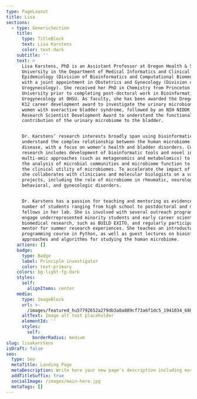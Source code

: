 ```yaml
---
type: PageLayout
title: Lisa 
sections:
  - type: GenericSection
    title:
      type: TitleBlock
      text: Lisa Karstens
      color: text-dark
    subtitle: ''
    text: >
      Lisa Karstens, PhD is an Assistant Professor at Oregon Health & Science
      University in the Department of Medical Informatics and Clinical
      Epidemiology (Division of Bioinformatics and Computational Biomedicine)
      with a joint appointment in Obstetrics and Gynecology (Division of
      Urogynecology). She received her PhD in Chemistry from Princeton
      University prior to completing post-doctoral work in Bioinformatics and
      Urogynecology at OHSU. As faculty, she has been awarded the Oregon BIRWCH
      K12 career development award to investigate the urinary microbiome in
      women with overactive bladder syndrome, followed by an NIH NIDDK K01
      Research Scientist Development Award to understand the functional
      contribution of the urinary microbiome to the bladder.


      Dr. Karstens’ research interests broadly span using bioinformatics to
      understand the complex relationship between the human microbiome and
      disease, with a focus on women’s health and bladder disorders. Current
      research includes development of bioinformatic tools and novel integrative
      multi-omic approaches (such as metagenomics and metabolomics) to improve
      the analysis of microbial communities and microbiome function to ascertain
      the clinical utility of microbiomes. To accelerate the impact of her work,
      she collaborates with clinicians and molecular biologists on a variety of
      projects, including the role of microbiome in rheumatic, neurologic,
      behavioral, and gynecologic disorders.


      Dr. Karstens has a passion for teaching and mentoring as evidenced by a
      number of students ranging from high school to postdoctoral and medical
      fellows in her lab. She is involved with several outreach programs to
      engage underrepresented minority students and early career scientists in
      biomedical research, such as BUILD EXITO, and regularly participates as a
      mentor for summer research experiences. She teaches an introductory
      programming course in Python, as well as guest lectures on bioinformatic
      approaches and algorithms for studying the human microbiome.
    actions: []
    badge:
      type: Badge
      label: Principle investigator
      color: text-primary
    colors: bg-light-fg-dark
    styles:
      self:
        alignItems: center
    media:
      type: ImageBlock
      url: >-
        /images/featured_hu57792652a279db3a8a889cf73a6f1dc5_1941034_680x500_fill_q90_lanczos_smart1_3.png
      altText: Image alt text placeholder
      elementId: ''
      styles:
        self:
          borderRadius: medium
slug: lisakarstens
isDraft: false
seo:
  type: Seo
  metaTitle: Landing Page
  metaDescription: Write here your new page's description including most relevant keywords.
  addTitleSuffix: true
  socialImage: /images/main-hero.jpg
  metaTags: []
---
```

